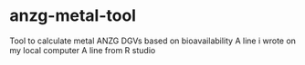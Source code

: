 # anzg-metal-tool
Tool to calculate metal ANZG DGVs based on bioavailability
A line i wrote on my local computer 
A line from R studio
